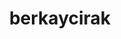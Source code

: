 ---
title: berkaycirak
github: https://github.com/berkaycirak
mode: dark
transition: 3s
archetype:
  - Little Bit of Everything
---